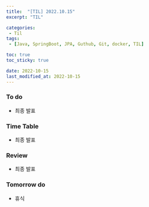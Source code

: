 ```yaml
---
title:  "[TIL] 2022.10.15"
excerpt: "TIL"

categories:
 - Til
tags:
 - [Java, SpringBoot, JPA, Guthub, Git, docker, TIL]

toc: true
toc_sticky: true

date: 2022-10-15
last_modified_at: 2022-10-15
---
```


### To do
- 최종 발표

### Time Table
- 최종 발표

### Review
- 최종 발표

### Tomorrow do
- 휴식
